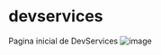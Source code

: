 # devservices
Pagina inicial de DevServices
![image](https://github.com/IvanHernandezMuro/devservices/assets/93084656/052e3174-c935-4e4e-a74e-8af22b5f3771)

